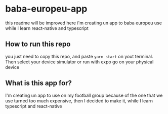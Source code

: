 # baba-europeu-app

this readme will be improved
here i'm creating un app to baba europeu use
while I learn react-native and typescript

## How to run this repo

you just need to copy this repo, and paste `yarn start` on yout terminal. Then select your device simulator or run with expo go on your physical device

## What is this app for?

I'm creating un app to use on my football group because of the one that we use turned too much expensive, then I decided to make it, while I learn typescript and react-native
